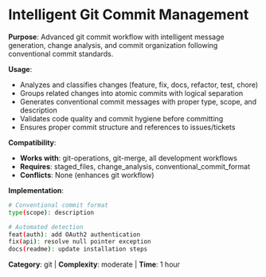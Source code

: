 # Intelligent Git Commit Management

**Purpose**: Advanced git commit workflow with intelligent message generation, change analysis, and commit organization following conventional commit standards.

**Usage**: 
- Analyzes and classifies changes (feature, fix, docs, refactor, test, chore)
- Groups related changes into atomic commits with logical separation
- Generates conventional commit messages with proper type, scope, and description
- Validates code quality and commit hygiene before committing
- Ensures proper commit structure and references to issues/tickets

**Compatibility**: 
- **Works with**: git-operations, git-merge, all development workflows
- **Requires**: staged_files, change_analysis, conventional_commit_format
- **Conflicts**: None (enhances git workflow)

**Implementation**:
```bash
# Conventional commit format
type(scope): description

# Automated detection
feat(auth): add OAuth2 authentication
fix(api): resolve null pointer exception
docs(readme): update installation steps
```

**Category**: git | **Complexity**: moderate | **Time**: 1 hour